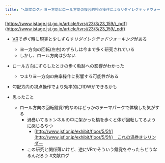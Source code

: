 ```yaml
---
title: "<論文ログ> ヨー方向とロール方向の複合的視点操作によるリダイレクテッドウォーキング"
---
```


[https://www.jstage.jst.go.jp/article/tvrsj/23/3/23_159/\_pdf](https://www.jstage.jst.go.jp/article/tvrsj/23/3/23_159/_pdf)

* [VR](VR.md)で*歩く*時に現実と少しずらす*リダイレクテッドウォーキング*がある
  
  * ヨー方向の回転(左右)のずらしは今まで多く研究されている
  * しかし、ロール方向は少ない
* ロール方向にずらしたときの歩く軌跡への影響がわかった
  
  * つまりヨー方向の曲率操作に影響する可能性がある
* 勾配方向の視点操作でより効率的にRDWができるかも

* 思ったこと
  
  * ロール方向の回転錯覚?的なのはどっかのテーマパークで体験した気がする
    * 渦巻いてるトンネルの中に架かった橋を歩くと体が回転してるように感じるやつ
      * [http://www.jsf.or.jp/exhibit/floor/5/5f/](http://www.jsf.or.jp/exhibit/floor/5/5f/)　これの渦巻きシリンダー
    * この研究と関係薄いけど、逆にVRでそういう錯覚をやったらどうなるんだろう
      \#文献ログ
